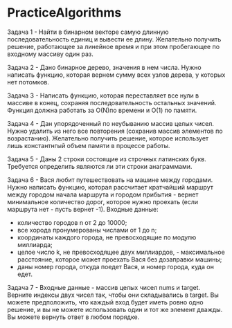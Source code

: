 # PracticeAlgorithms

Задача 1 - Найти в бинарном векторе самую длинную последовательность единиц и вывести ее длину. Желательно получить решение, работающее за линейное время и при этом пробегающее по входному массиву один раз.

Задача 2 - Дано бинарное дерево, значения в нем числа. Нужно написать функцию, которая вернем сумму всех узлов дерева, у которых нет потомков.

Задача 3 - Написать функцию, которая переставляет все нули в массиве в конец, сохраняя последовательность остальных значений. Функция должна работать за O(N)по времени и О(1) по памяти.

Задача 4 - Дан упорядоченный по неубыванию массив целых чисел. Нужно удалить из него все повторения (сохранив массив элементов по возрастанию). Желательно получить решение, которое использует лишь константнгый объем памяти в процессе работы.

Задача 5 - Даны 2 строки состоящие из строчных латинских букв. Требуется определить являются ли эти строки анаграммами.

Задача 6 - Вася любит путешествовать на машине между городами. Нужно написать функцию, которая рассчитает кратчайший маршрут между городом начала маршрута и городом прибытия - вернет минимальное количество дорог, которое нужно проехать (если маршрута нет - пусть вернет -1). 
Входные данные: 
- количество городов n от 2 до 10000;
- все хорода пронумерованы числами от 1 до n;
- координаты каждого города, не превосходящие по модулю миллиарда;
- целое число k, не превосходящее двух миллиардов, - максимальное расстояние, которое может проехать Вася без дозаправки машины;
- даны номер города, откуда поедет Вася, и номер города, куда он едет.

Задача 7 - Входные данные -  массив целых чисел nums и target.  Bерните индексы двух чисел так, чтобы они складывались в target. Вы можете предположить, что каждый вход будет иметь ровно одно решение, и вы не можете использовать один и тот же элемент дважды. Вы можете вернуть ответ в любом порядке.

